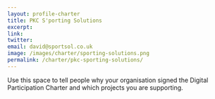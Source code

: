 ```yaml
---
layout: profile-charter
title: PKC S'porting Solutions
excerpt: 
link: 
twitter: 
email: david@sportsol.co.uk
image: /images/charter/sporting-solutions.png
permalink: /charter/pkc-sporting-solutions/
---
```


Use this space to tell people why your organisation signed the Digital Participation Charter and which projects you are supporting.
